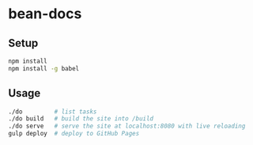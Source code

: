 # bean-docs

## Setup

```sh
npm install
npm install -g babel
```

## Usage
```sh
./do         # list tasks
./do build   # build the site into /build
./do serve   # serve the site at localhost:8080 with live reloading
gulp deploy  # deploy to GitHub Pages
```
